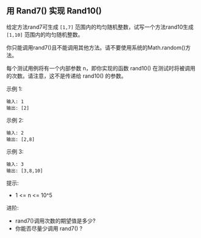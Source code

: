 ## 用 Rand7() 实现 Rand10()

给定方法rand7可生成 `[1,7]` 范围内的均匀随机整数，试写一个方法rand10生成 `[1,10]` 范围内的均匀随机整数。

你只能调用rand7()且不能调用其他方法。请不要使用系统的Math.random()方法。

每个测试用例将有一个内部参数 n，即你实现的函数 rand10() 在测试时将被调用的次数。请注意，这不是传递给 rand10() 的参数。


示例 1:

```
输入: 1
输出: [2]
```

示例 2:

```
输入: 2
输出: [2,8]
```

示例 3:

```
输入: 3
输出: [3,8,10]
```

提示:

* 1 <= n <= 10^5


进阶:

* rand7()调用次数的期望值是多少?
* 你能否尽量少调用 rand7() ?